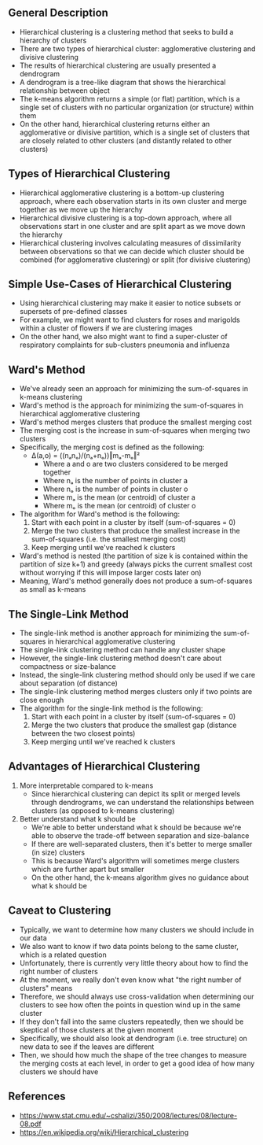 ## General Description
- Hierarchical clustering is a clustering method that seeks to build a hierarchy of clusters
- There are two types of hierarchical cluster: agglomerative clustering and divisive clustering
- The results of hierarchical clustering are usually presented a dendrogram
- A dendrogram is a tree-like diagram that shows the hierarchical relationship between object
- The k-means algorithm returns a simple (or flat) partition, which is a single set of clusters with no particular organization (or structure) within them
- On the other hand, hierarchical clustering returns either an agglomerative or divisive partition, which is a single set of clusters that are closely related to other clusters (and distantly related to other clusters)

## Types of Hierarchical Clustering
- Hierarchical agglomerative clustering is a bottom-up clustering approach, where each observation starts in its own cluster and merge together as we move up the hierarchy
- Hierarchical divisive clustering is a top-down approach, where all observations start in one cluster and are split apart as we move down the hierarchy
- Hierarchical clustering involves calculating measures of dissimilarity between observations so that we can
 decide which cluster should be combined (for agglomerative clustering) or split (for divisive clustering)

## Simple Use-Cases of Hierarchical Clustering
- Using hierarchical clustering may make it easier to notice subsets or supersets of pre-defined classes
- For example, we might want to find clusters for roses and marigolds within a cluster of flowers if we are clustering images
- On the other hand, we also might want to find a super-cluster of respiratory complaints for sub-clusters pneumonia and influenza

## Ward's Method
- We've already seen an approach for minimizing the sum-of-squares in k-means clustering
- Ward's method is the approach for minimizing the sum-of-squares in hierarchical agglomerative clustering
- Ward's method merges clusters that produce the smallest merging cost
- The merging cost is the increase in sum-of-squares when merging two clusters
- Specifically, the merging cost is defined as the following:
	- Δ(a,o) = ((nₐnₒ)/(nₐ+nₒ))‖mₐ-mₒ‖²
		- Where a and o are two clusters considered to be merged together
		- Where nₐ is the number of points in cluster a
		- Where nₒ is the number of points in cluster o
		- Where mₐ is the mean (or centroid) of cluster a
		- Where mₒ is the mean (or centroid) of cluster o
- The algorithm for Ward's method is the following:
	1. Start with each point in a cluster by itself (sum-of-squares = 0)
	2. Merge the two clusters that produce the smallest increase in the sum-of-squares (i.e. the smallest merging cost)
	3. Keep merging until we've reached k clusters
- Ward's method is nested (the partition of size k is contained within the partition of size k+1) and greedy (always picks the current smallest cost without worrying if this will impose larger costs later on)
- Meaning, Ward's method generally does not produce a sum-of-squares as small as k-means

## The Single-Link Method
- The single-link method is another approach for minimizing the sum-of-squares in hierarchical agglomerative clustering
- The single-link clustering method can handle any cluster shape
- However, the single-link clustering method doesn't care about compactness or size-balance
- Instead, the single-link clustering method should only be used if we care about separation (of distance)
- The single-link clustering method merges clusters only if two points are close enough
- The algorithm for the single-link method is the following:
	1. Start with each point in a cluster by itself (sum-of-squares = 0)
	2. Merge the two clusters that produce the smallest gap (distance between the two closest points)
	3. Keep merging until we've reached k clusters

## Advantages of Hierarchical Clustering
1. More interpretable compared to k-means
	- Since hierarchical clustering can depict its split or merged levels through dendrograms, we can understand the relationships between clusters (as opposed to k-means clustering)
2. Better understand what k should be
	- We're able to better understand what k should be because we're able to observe the trade-off between separation and size-balance
	- If there are well-separated clusters, then it's better to merge smaller (in size) clusters
	- This is because Ward's algorithm will sometimes merge clusters which are further apart but smaller
	- On the other hand, the k-means algorithm gives no guidance about what k should be

## Caveat to Clustering
- Typically, we want to determine how many clusters we should include in our data
- We also want to know if two data points belong to the same cluster, which is a related question
- Unfortunately, there is currently very little theory about how to find the
right number of clusters
- At the moment, we really don't even know what "the right number of clusters" means
- Therefore, we should always use cross-validation when determining our clusters to see how often the points in question wind up in the same cluster
- If they don't fall into the same clusters repeatedly, then we should be skeptical of those clusters at the given moment
- Specifically, we should also look at dendrogram (i.e. tree structure) on new data to see if the leaves are different
- Then, we should how much the shape of the tree changes to measure the merging costs at each level, in order to get a good idea of how many clusters we should have

## References
- https://www.stat.cmu.edu/~cshalizi/350/2008/lectures/08/lecture-08.pdf
- https://en.wikipedia.org/wiki/Hierarchical_clustering
